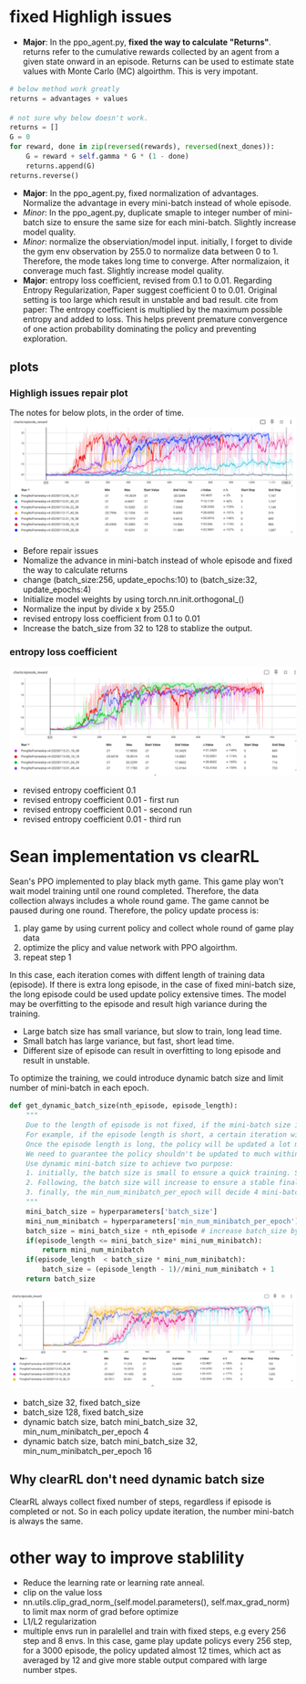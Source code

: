 # fixed Highligh issues

- **Major**: In the ppo_agent.py, **fixed the way to calculate "Returns"**. returns refer to the cumulative rewards collected by an agent from a given state onward in an episode. Returns can be used to estimate state values with Monte Carlo (MC) algoirthm. This is very impotant. 
```python
# below method work greatly
returns = advantages + values

# not sure why below doesn't work. 
returns = []
G = 0
for reward, done in zip(reversed(rewards), reversed(next_dones)):
    G = reward + self.gamma * G * (1 - done)
    returns.append(G)
returns.reverse()
```
- **Major**: In the ppo_agent.py, fixed normalization of advantages. Normalize the advantage in every mini-batch instead of whole episode.
- *Minor*: In the ppo_agent.py, duplicate smaple to integer number of mini-batch size to ensure the same size for each mini-batch. Slightly increase model quality. 
- *Minor*: normalize the observiation/model input. initially, I forget to divide the gym env observation by 255.0 to normalize data between 0 to 1. Therefore, the mode takes long time to converge. After normalizaion, it converage much fast. Slightly increase model quality. 
- **Major**: entropy loss coefficient, revised from 0.1 to 0.01. Regarding Entropy Regularization, Paper suggest coefficient 0 to 0.01. Original setting is too large which result in unstable and bad result. cite from paper: The entropy coefficient is multiplied by the maximum possible entropy and added to loss. This helps prevent premature convergence of one action probability dominating the policy and preventing exploration. 

## plots


### Highligh issues repair plot 
The notes for below plots, in the order of time.  
![trains history](./fig/train-result-and-algoirthm-tune.png)
- Before repair issues
- Nomalize the advance in mini-batch instead of whole episode and fixed the way to calculate returns
- change (batch_size:256, update_epochs:10) to (batch_size:32, update_epochs:4)
- Initialize model weights by using torch.nn.init.orthogonal_()
- Normalize the input by divide x by 255.0
- revised entropy loss coefficient from 0.1 to 0.01
- Increase the batch_size from 32 to 128 to stablize the output. 

### entropy loss coefficient
![alt text](fig/train-reults-entropy.png)
- revised entropy coefficient 0.1
- revised entropy coefficient 0.01 - first run 
- revised entropy coefficient 0.01 - second run
- revised entropy coefficient 0.01 - third run

# Sean implementation vs clearRL

Sean's PPO implemented to play black myth game. This game play won't wait model training until one round completed. Therefore, the data collection always includes a whole round game. The game cannot be paused during one round. Therefore, the policy update process is:
1. play game by using current policy and collect whole round of game play data 
2. optimize the plicy and value network with PPO algoirthm. 
3. repeat step 1

In this case, each iteration comes with diffent length of training data (episode). If there is extra long episode, in the case of fixed mini-batch size, the long episode could be used update policy extensive times. The model may be overfitting to the episode and result high variance during the training. 
- Large batch size has small variance, but slow to train, long lead time. 
- Small batch has large variance, but fast, short lead time. 
- Different size of episode can result in overfitting to long episode and result in unstable. 

To optimize the training, we could introduce dynamic batch size and limit number of mini-batch in each epoch. 

```python
def get_dynamic_batch_size(nth_episode, episode_length):
    """
    Due to the length of episode is not fixed, if the mini-batch size is fixed, PPO policy update for each iteration will not be stable.
    For example, if the episode length is short, a certain iteration will update policy a small number of times, let say 16 times.
    Once the episode length is long, the policy will be updated a lot more times in one iteration, let say 160 times, which result in overfitting to a specific episode, result unstable.
    We need to guarantee the policy shouldn't be updated to much within each policy iteration cycle.
    Use dynamic mini-batch size to achieve two purpose:
    1. initially, the batch size is small to ensure a quick training. Small batch is fast but high variance/unstable. we want it fast and high variance is acceptable initially. 
    2. Following, the batch size will increase to ensure a stable finaly result. Mitigate the affect of high variance of episode length. 
    3. finally, the min_num_minibatch_per_epoch will decide 4 mini-batch per epoch, each policy iteration will only update weights 4 times per epoch, avoid overfitting. 
    """
    mini_batch_size = hyperparameters['batch_size']
    mini_num_minibatch = hyperparameters['min_num_minibatch_per_epoch']
    batch_size = mini_batch_size + nth_episode # increase batch_size by 1 for each episode
    if(episode_length <= mini_batch_size* mini_num_minibatch):
        return mini_num_minibatch
    if(episode_length  < batch_size * mini_num_minibatch):
        batch_size = (episode_length - 1)//mini_num_minibatch + 1
    return batch_size
```
![batch size and number of batch per epoch (policy iteration) optimizaiton](./fig/batch-optimization.png)
- batch_size 32, fixed batch_size
- batch_size 128, fixed batch_size
- dynamic batch size, batch mini_batch_size 32, min_num_minibatch_per_epoch 4
- dynamic batch size, batch mini_batch_size 32, min_num_minibatch_per_epoch 16

## Why clearRL don't need dynamic batch size

ClearRL always collect fixed number of steps, regardless if episode is completed or not. So in each policy update iteration, the number mini-batch is always the same.  

# other way to improve stablility

- Reduce the learning rate or learning rate anneal. 
- clip on the value loss
- nn.utils.clip_grad_norm_(self.model.parameters(), self.max_grad_norm) to limit max norm of grad before optimize
- L1/L2 regularization
- multiple envs run in paralellel and train with fixed steps, e.g every 256 step and 8 envs. In this case, game play update policys every 256 step, for a 3000 episode, the policy updated almost 12 times, which act as averaged by 12 and give more stable output compared with large number stpes. 